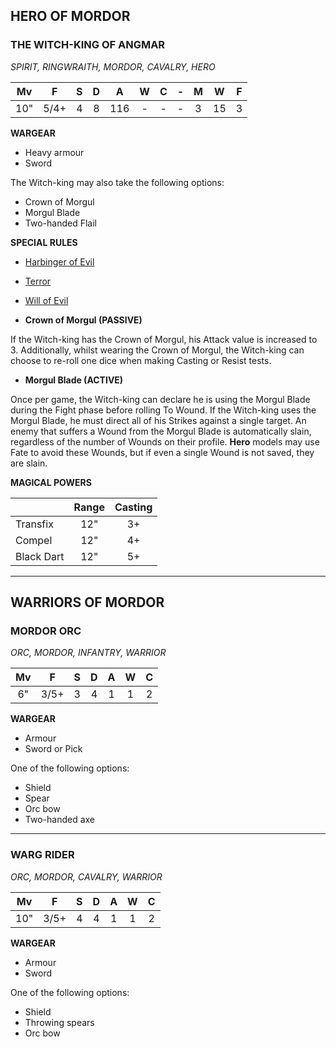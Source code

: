 ## HERO OF MORDOR

<div class="unitCard" markdown>

### THE WITCH-KING OF ANGMAR
*SPIRIT, RINGWRAITH, MORDOR, CAVALRY, HERO*

| Mv  | F  | S | D | A  | W | C | - | M | W | F  |
|:---:|:--:|:-:|:-:|:--:|:-:|:-:|:-:|:-:|:--:|:--:|
| 10" | 5/4+ | 4 | 8 | 116 | - | - | - | 3 | 15 | 3 |

**WARGEAR**

* Heavy armour 
* Sword

The Witch-king may also take the following options:

* Crown of Morgul
* Morgul Blade
* Two-handed Flail

**SPECIAL RULES**

* [Harbinger of Evil](battlehost_quickstart_rules_guide.md#harbinger-of-evil)

* [Terror](battlehost_quickstart_rules_guide.md#terror)

* [Will of Evil](battlehost_quickstart_rules_guide.md#will-of-evil)

* **Crown of Morgul (PASSIVE)** 

If the Witch-king has the Crown of Morgul, his Attack value is increased to 3. Additionally, whilst wearing the Crown of Morgul, the Witch-king can choose to re-roll one dice when making Casting or Resist tests.

* **Morgul Blade (ACTIVE)** 

Once per game, the Witch-king can declare he is using the Morgul Blade during the Fight phase before rolling To Wound. If the Witch-king uses the Morgul Blade, he must direct all of his Strikes against a single target. An enemy that suffers a Wound from the Morgul Blade is automatically slain, regardless of the number of Wounds on their profile. **Hero** models may use Fate to avoid these Wounds, but if even a single Wound is not saved, they are slain.

**MAGICAL POWERS**

|  | Range | Casting |
|----------------|:-----:|:-------:|
| Transfix       | 12"   | 3+      |
| Compel         | 12"   | 4+      |
| Black Dart     | 12"   | 5+      |

</div>

---

## WARRIORS OF MORDOR

<div class="unitCard" markdown>

### MORDOR ORC
*ORC, MORDOR, INFANTRY, WARRIOR*

| Mv | F  | S | D | A | W | C |
|:--:|:--:|:-:|:-:|:-:|:-:|:-:|
| 6" | 3/5+ | 3 | 4 | 1 | 1 | 2 |

**WARGEAR**

* Armour
* Sword or Pick

One of the following options:

* Shield
* Spear
* Orc bow
* Two-handed axe

</div>

---

<div class="unitCard" markdown>

### WARG RIDER
*ORC, MORDOR, CAVALRY, WARRIOR*

| Mv  | F  | S | D | A | W | C |
|:---:|:--:|:-:|:-:|:-:|:-:|:-:|
| 10" | 3/5+ | 4 | 4 | 1 | 1 | 2 |

**WARGEAR**

* Armour 
* Sword

One of the following options:

* Shield
* Throwing spears
* Orc bow

</div>
